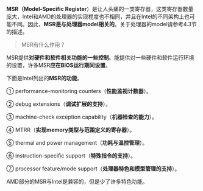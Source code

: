**MSR（Model\-Specific Register**）是让人头痛的一类寄存器，这类寄存器数量庞大，Intel和AMD的处理器的实现程度也不相同，并且在Intel的不同架构上也可能不同。因此，**MSR是与处理器model相关的**。关于处理器的model请参考4.3节的描述。

>MSR有什么作用？

MSR提供**对硬件和软件相关功能的一些控制**。能提供对一些硬件和软件运行环境的设置，许多MSR**应在BIOS运行期间设置**。

下面是Intel列出的**MSR的功能**。

① performance\-monitoring counters（**性能监视计数器**）。

② debug extensions（**调试扩展的支持**）。

③ machine\-check exception capability（**机器检查的能力**）。

④ MTRR（**实现memory类型与范围定义的寄存器**）。

⑤ thermal and power management（**功耗与温控管理**）。

⑥ instruction-specific support（**特殊指令的支持**）。

⑦ processor feature/mode support（**处理器特色和模型管理的支持**）。

AMD部分的MSR与Intel是兼容的，但是少了许多特色功能。